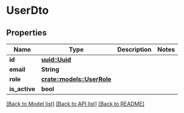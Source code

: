 # UserDto

## Properties

Name | Type | Description | Notes
------------ | ------------- | ------------- | -------------
**id** | [**uuid::Uuid**](uuid::Uuid.md) |  | 
**email** | **String** |  | 
**role** | [**crate::models::UserRole**](UserRole.md) |  | 
**is_active** | **bool** |  | 

[[Back to Model list]](../README.md#documentation-for-models) [[Back to API list]](../README.md#documentation-for-api-endpoints) [[Back to README]](../README.md)


